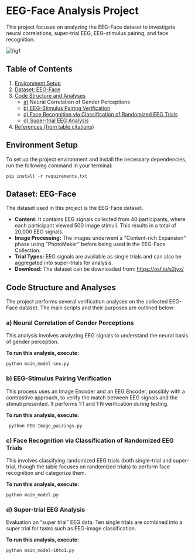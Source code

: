 # EEG-Face Analysis Project

This project focuses on analyzing the EEG-Face dataset to investigate neural correlations, super-trial EEG, EEG-stimulus pairing, and face recognition.

![fig1](E:\0_ACM-MM人脸数据集\图\fig1.png)

## Table of Contents

1. [Environment Setup](#environment-setup)
2. [Dataset: EEG-Face](#dataset-eeg-face)
3. [Code Structure and Analyses](#code-structure-and-analyses)
   - [a)](#a-neural-correlation-of-gender-perceptions) Neural Correlation of Gender Perceptions
   - [b) EEG-Stimulus Pairing Verification](#b-eeg-stimulus-pairing-verification)
   - [c) Face Recognition via Classification of Randomized EEG Trials](#c-face-recognition-via-classification-of-randomized-eeg-trials)
   - [d) Super-trial EEG Analysis](#d-super-trial-eeg-analysis)
4. [References (from table citations)](#references-from-table-citations)

## Environment Setup

To set up the project environment and install the necessary dependencies, run the following command in your terminal:

```
pip install -r requirements.txt
```

## Dataset: EEG-Face

The dataset used in this project is the EEG-Face dataset.

- **Content:** It contains EEG signals collected from 40 participants, where each participant viewed 500 image stimuli. This results in a total of 20,000 EEG signals.
- **Image Processing:** The images underwent a "Content-rich Expansion" phase using "PhotoMaker" before being used in the EEG-Face Collection.
- **Trial Types:** EEG signals are available as single trials and can also be aggregated into super-trials for analysis.
- **Download:** The dataset can be downloaded from: https://osf.io/s2jyx/

## Code Structure and Analyses

The project performs several verification analyses on the collected EEG-Face dataset. The main scripts and their purposes are outlined below:

### a) Neural Correlation of Gender Perceptions

This analysis involves analyzing EEG signals to understand the neural basis of gender perception.

**To run this analysis, execute:**

```
python main_model-sex.py
```

### b) EEG-Stimulus Pairing Verification

This process uses an Image Encoder and an EEG Encoder, possibly with a contrastive approach, to verify the match between EEG signals and the stimuli presented. It performs 1:1 and 1:N verification during testing.

**To run this analysis, execute:**

```
 python EEG-Image_pairings.py 
```

### c) Face Recognition via Classification of Randomized EEG Trials

This involves classifying randomized EEG trials (both single-trial and super-trial, though the table focuses on randomized trials) to perform face recognition and categorize them.

**To run this analysis, execute:**

```
python main_model.py
```

### d) Super-trial EEG Analysis

Evaluation on “super trial” EEG data. Ten single trials are combined into a super trial for tasks such as EEG-image classification.

**To run this analysis, execute:**

```
python main_model-10to1.py
```
